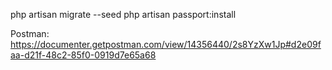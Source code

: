php artisan migrate --seed
php artisan passport:install

Postman:
https://documenter.getpostman.com/view/14356440/2s8YzXw1Jp#d2e09faa-d21f-48c2-85f0-0919d7e65a68
